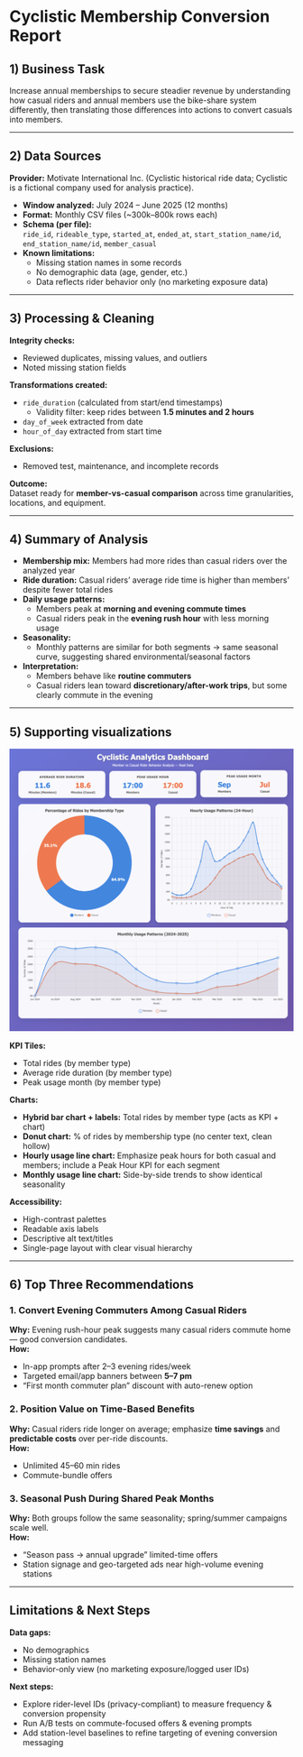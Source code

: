 # Cyclistic Membership Conversion Report

## 1) Business Task
Increase annual memberships to secure steadier revenue by understanding how casual riders and annual members use the bike-share system differently, then translating those differences into actions to convert casuals into members.

---

## 2) Data Sources
**Provider:** Motivate International Inc. (Cyclistic historical ride data; Cyclistic is a fictional company used for analysis practice).

- **Window analyzed:** July 2024 – June 2025 (12 months)  
- **Format:** Monthly CSV files (~300k–800k rows each)  
- **Schema (per file):**  
  `ride_id`, `rideable_type`, `started_at`, `ended_at`, `start_station_name/id`, `end_station_name/id`, `member_casual`  
- **Known limitations:**  
  - Missing station names in some records  
  - No demographic data (age, gender, etc.)  
  - Data reflects rider behavior only (no marketing exposure data)

---

## 3) Processing & Cleaning
**Integrity checks:**  
- Reviewed duplicates, missing values, and outliers  
- Noted missing station fields

**Transformations created:**  
- `ride_duration` (calculated from start/end timestamps)  
  - Validity filter: keep rides between **1.5 minutes and 2 hours**  
- `day_of_week` extracted from date  
- `hour_of_day` extracted from start time  

**Exclusions:**  
- Removed test, maintenance, and incomplete records  

**Outcome:**  
Dataset ready for **member-vs-casual comparison** across time granularities, locations, and equipment.

---

## 4) Summary of Analysis
- **Membership mix:** Members had more rides than casual riders over the analyzed year  
- **Ride duration:** Casual riders’ average ride time is higher than members’ despite fewer total rides  
- **Daily usage patterns:**  
  - Members peak at **morning and evening commute times**  
  - Casual riders peak in the **evening rush hour** with less morning usage  
- **Seasonality:**  
  - Monthly patterns are similar for both segments → same seasonal curve, suggesting shared environmental/seasonal factors  
- **Interpretation:**  
  - Members behave like **routine commuters**  
  - Casual riders lean toward **discretionary/after-work trips**, but some clearly commute in the evening

---

## 5) Supporting visualizations
![Dashboard](./Final_dashboard/dashboard_screenshot.png)

**KPI Tiles:**
- Total rides (by member type)  
- Average ride duration (by member type)  
- Peak usage month (by member type)  

**Charts:**
- **Hybrid bar chart + labels:** Total rides by member type (acts as KPI + chart)  
- **Donut chart:** % of rides by membership type (no center text, clean hollow)  
- **Hourly usage line chart:** Emphasize peak hours for both casual and members; include a Peak Hour KPI for each segment  
- **Monthly usage line chart:** Side-by-side trends to show identical seasonality  

**Accessibility:**  
- High-contrast palettes  
- Readable axis labels  
- Descriptive alt text/titles  
- Single-page layout with clear visual hierarchy

---

## 6) Top Three Recommendations

### 1. Convert Evening Commuters Among Casual Riders
**Why:** Evening rush-hour peak suggests many casual riders commute home — good conversion candidates.  
**How:**  
- In-app prompts after 2–3 evening rides/week  
- Targeted email/app banners between **5–7 pm**  
- “First month commuter plan” discount with auto-renew option

### 2. Position Value on Time-Based Benefits
**Why:** Casual riders ride longer on average; emphasize **time savings** and **predictable costs** over per-ride discounts.  
**How:**  
- Unlimited 45–60 min rides  
- Commute-bundle offers

### 3. Seasonal Push During Shared Peak Months
**Why:** Both groups follow the same seasonality; spring/summer campaigns scale well.  
**How:**  
- “Season pass → annual upgrade” limited-time offers  
- Station signage and geo-targeted ads near high-volume evening stations

---

## Limitations & Next Steps
**Data gaps:**  
- No demographics  
- Missing station names  
- Behavior-only view (no marketing exposure/logged user IDs)

**Next steps:**  
- Explore rider-level IDs (privacy-compliant) to measure frequency & conversion propensity  
- Run A/B tests on commute-focused offers & evening prompts  
- Add station-level baselines to refine targeting of evening conversion messaging
